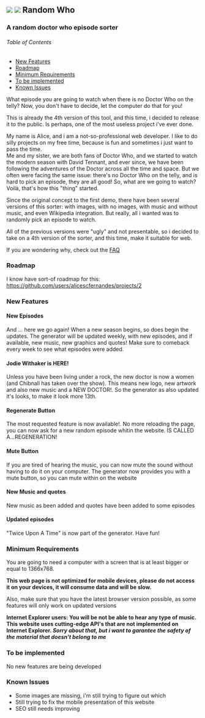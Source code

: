 ![](https://alicescfernandes.github.io/random-who/images/banner.jpg)
![](https://www.google-analytics.com/collect?v=1&t=event&tid=UA-100869248-2&cid=555&ec=github&ea=pageview&el=random-who&ev=1)
Random Who
----------

### A random doctor who episode sorter

###### Table of Contents  

*   [New Features](#n1)
*   [Roadmap](#)
*   [Minimum Requirements](#c1)
*   [To be implemented](#c2)
*   [Known Issues](#c3)

What episode you are going to watch when there is no Doctor Who on the telly? Now, you don't have to decide, let the computer do that for you!

This is already the 4th version of this tool, and this time, i decided to release it to the public. Is perhaps, one of the most useless project i've ever done.

My name is Alice, and i am a not-so-professional web developer. I like to do silly projects on my free time, because is fun and sometimes i just want to pass the time.  
Me and my sister, we are both fans of Doctor Who, and we started to watch the modern season with David Tennant, and ever since, we have been following the adventures of the Doctor across all the time and space. But we often were facing the same issue: there's no Doctor Who on the telly, and is hard to pick an episode, they are all good! So, what are we going to watch? Voilà, that's how this "thing" started.

Since the original concept to the first demo, there have been several versions of this sorter: with images, with no images, with music and without music, and even Wikipedia integration. But really, all i wanted was to randomly pick an episode to watch.

All of the previous versions were "ugly" and not presentable, so i decided to take on a 4th version of the sorter, and this time, make it suitable for web.

If you are wondering why, check out the [FAQ](FAQ.md)

### Roadmap
I know have sort-of roadmap for this: https://github.com/users/alicescfernandes/projects/2

### New Features

#### New Episodes
And ... here we go again! When a new season begins, so does begin the updates. The generator will be updated weekly, with new episodes, and if available, new music, new graphics and quotes! Make sure to comeback every week to see what episodes were added. 

#### Jodie Withaker is HERE!
Unless you have been living under a rock, the new doctor is now a women (and Chibnall has taken over the show).  This means new logo, new artwork and also new music and a NEW DOCTOR!. So the generator as also updated it's looks, to make it look more 13th.

#### Regenerate Button
The most requested feature is now available!. No more reloading the page, you can now ask for a new random episode whitin the website. IS CALLED A...REGENERATION!

#### Mute Button
If you are tired of hearing the music, you can now mute the sound without having to do it on your computer. The generator now provides you with a mute button, so you can mute within on the website

#### New Music and quotes
New music as been added and quotes have been added to some episodes

#### Updated episodes
"Twice Upon A Time" is now part of the generator. Have fun!

### Minimum Requirements
You are going to need a computer with a screen that is at least bigger or equal to 1366x768.

**This web page is not optimized for mobile devices, please do not access it on your devices, it will consume data and will be slow.**

Also, make sure that you have the latest browser version possible, as some features will only work on updated versions

**Internet Explorer users: You will be not be able to hear any type of music. This website uses cutting-edge API's that are not implemented on Internet Explorer. _Sorry about that, but i want to garantee the safety of the material that doesn't belong to me_**

### To be implemented
No new features are being developed

### Known Issues
- Some images are missing, i'm still trying to figure out which
- Still trying to fix the mobile presentation of this website
- SEO still needs improving
